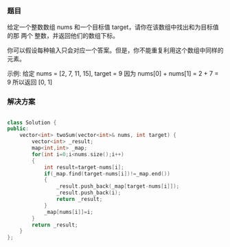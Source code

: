 ### 题目

给定一个整数数组 nums 和一个目标值 target，请你在该数组中找出和为目标值的那 两个 整数，并返回他们的数组下标。

你可以假设每种输入只会对应一个答案。但是，你不能重复利用这个数组中同样的元素。

示例:
给定 nums = [2, 7, 11, 15], target = 9
因为 nums[0] + nums[1] = 2 + 7 = 9
所以返回 [0, 1]

### 解决方案

```c++

class Solution {
public:
    vector<int> twoSum(vector<int>& nums, int target) {
        vector<int> _result;
        map<int,int> _map;
        for(int i=0;i<nums.size();i++)
        {
            int result=target-nums[i];
            if(_map.find(target-nums[i])!=_map.end())
            {
                _result.push_back(_map[target-nums[i]]);
                _result.push_back(i);
                return _result;
            }
            _map[nums[i]]=i;
        }
        return _result;
    }
};
```



